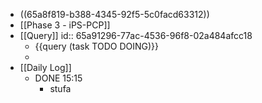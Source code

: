 - ((65a8f819-b388-4345-92f5-5c0facd63312))
- [[Phase 3 - iPS-PCP]]
- [[Query]]
  id:: 65a91296-77ac-4536-96f8-02a484afcc18
	- {{query (task TODO DOING)}}
	-
- [[Daily Log]]
	- DONE 15:15
		- stufa